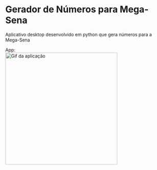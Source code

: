 # Gerador de Números para Mega-Sena

Aplicativo desktop desenvolvido em python que gera números para a Mega-Sena

App: <br>
<img src="/Gif_app.gif" width="350" height="350" alt="Gif da aplicação" />
